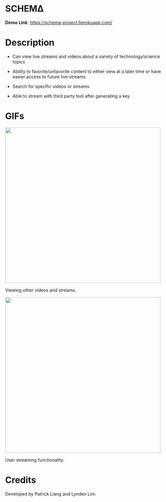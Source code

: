 # SCHEMΔ

**Demo Link**: https://schema-project.herokuapp.com/

# Description

- Can view live streams and videos about a variety of technology/science topics

- Ability to favorite/unfavorite content to either view at a later time or have easier access to future live streams

- Search for specific videos or streams

- Able to stream with third party tool after generating a key

# GIFs

<img src="client/src/schema1.gif" width="500">

Viewing other videos and streams.

<img src="client/src/schema2.gif" width="500">

User streaming functionality.

# Credits

Developed by Patrick Liang and Lynden Lim.